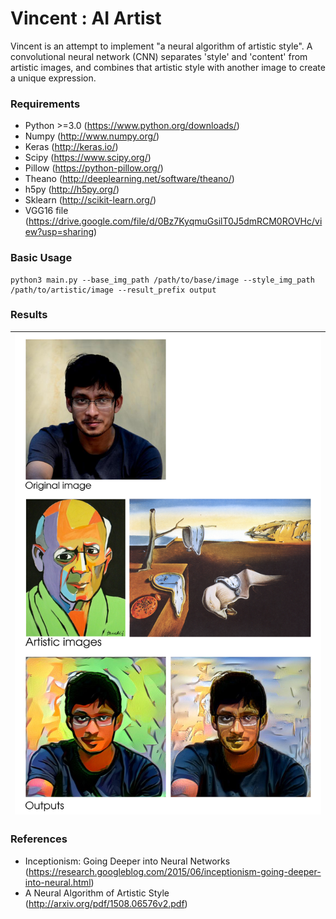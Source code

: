 # Vincent : AI Artist

Vincent is an attempt to implement "a neural algorithm of artistic style". A convolutional neural network (CNN) separates 'style' and 'content' from artistic images, and combines that artistic style with another image to create a unique expression.

### Requirements

* Python >=3.0 (https://www.python.org/downloads/)
* Numpy (http://www.numpy.org/)
* Keras (http://keras.io/)
* Scipy  (https://www.scipy.org/)
* Pillow (https://python-pillow.org/)
* Theano (http://deeplearning.net/software/theano/)
* h5py (http://h5py.org/)
* Sklearn (http://scikit-learn.org/)
* VGG16 file (https://drive.google.com/file/d/0Bz7KyqmuGsilT0J5dmRCM0ROVHc/view?usp=sharing)

### Basic Usage

```
python3 main.py --base_img_path /path/to/base/image --style_img_path /path/to/artistic/image --result_prefix output
```

### Results

|![result_00](img/outputs.png)|
|-------------------------------|

### References

* Inceptionism: Going Deeper into Neural Networks (https://research.googleblog.com/2015/06/inceptionism-going-deeper-into-neural.html)
* A Neural Algorithm of Artistic Style (http://arxiv.org/pdf/1508.06576v2.pdf)
